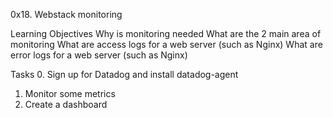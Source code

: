 0x18. Webstack monitoring

Learning Objectives
Why is monitoring needed
What are the 2 main area of monitoring
What are access logs for a web server (such as Nginx)
What are error logs for a web server (such as Nginx)

Tasks
0. Sign up for Datadog and install datadog-agent
1. Monitor some metrics
2. Create a dashboard
